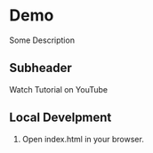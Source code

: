 # Demo

Some Description

## Subheader

Watch Tutorial on YouTube

## Local Develpment

1. Open index.html in your browser.